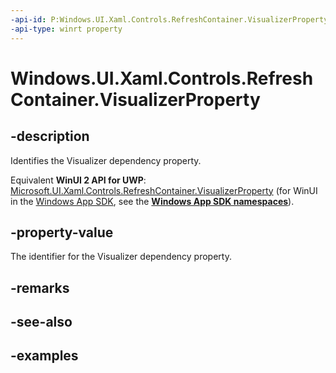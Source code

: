 ```yaml
---
-api-id: P:Windows.UI.Xaml.Controls.RefreshContainer.VisualizerProperty
-api-type: winrt property
---
```


<!-- Property syntax.
public DependencyProperty VisualizerProperty { get; }
-->

# Windows.UI.Xaml.Controls.RefreshContainer.VisualizerProperty

## -description

Identifies the Visualizer dependency property.

Equivalent **WinUI 2 API for UWP**: [Microsoft.UI.Xaml.Controls.RefreshContainer.VisualizerProperty](/windows/winui/api/microsoft.ui.xaml.controls.refreshcontainer.visualizerproperty) (for WinUI in the [Windows App SDK](/windows/apps/windows-app-sdk/), see the **[Windows App SDK namespaces](/windows/windows-app-sdk/api/winrt/)**).

## -property-value

The identifier for the Visualizer dependency property.

## -remarks

## -see-also

## -examples

